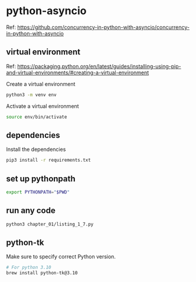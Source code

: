 # python-asyncio

Ref: https://github.com/concurrency-in-python-with-asyncio/concurrency-in-python-with-asyncio

## virtual environment

Ref: https://packaging.python.org/en/latest/guides/installing-using-pip-and-virtual-environments/#creating-a-virtual-environment

Create a virtual environment

```sh
python3 -m venv env
```

Activate a virtual environment

```sh
source env/bin/activate
```

## dependencies

Install the dependencies

```sh
pip3 install -r requirements.txt
```

## set up pythonpath

```sh
export PYTHONPATH="$PWD"
```

## run any code

```sh
python3 chapter_01/listing_1_7.py
```

## python-tk

Make sure to specify correct Python version.

```sh
# For python 3.10
brew install python-tk@3.10
```
